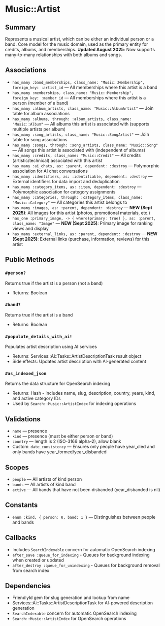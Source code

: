 # Music::Artist

## Summary
Represents a musical artist, which can be either an individual person or a band. Core model for the music domain, used as the primary entity for credits, albums, and memberships. **Updated August 2025**: Now supports many-to-many relationships with both albums and songs.

## Associations
- `has_many :band_memberships, class_name: "Music::Membership", foreign_key: :artist_id` — All memberships where this artist is a band
- `has_many :memberships, class_name: "Music::Membership", foreign_key: :member_id` — All memberships where this artist is a person (member of a band)
- `has_many :album_artists, class_name: "Music::AlbumArtist"` — Join table for album associations
- `has_many :albums, through: :album_artists, class_name: "Music::Album"` — All albums this artist is associated with (supports multiple artists per album)
- `has_many :song_artists, class_name: "Music::SongArtist"` — Join table for song associations  
- `has_many :songs, through: :song_artists, class_name: "Music::Song"` — All songs this artist is associated with (independent of albums)
- `has_many :credits, class_name: "Music::Credit"` — All credits (artistic/technical) associated with this artist
- `has_many :ai_chats, as: :parent, dependent: :destroy` — Polymorphic association for AI chat conversations
- `has_many :identifiers, as: :identifiable, dependent: :destroy` — External identifiers for data import and deduplication
- `has_many :category_items, as: :item, dependent: :destroy` — Polymorphic association for category assignments
- `has_many :categories, through: :category_items, class_name: "Music::Category"` — All categories this artist belongs to
- `has_many :images, as: :parent, dependent: :destroy` — **NEW (Sept 2025)**: All images for this artist (photos, promotional materials, etc.)
- `has_one :primary_image, -> { where(primary: true) }, as: :parent, class_name: "Image"` — **NEW (Sept 2025)**: Primary image for ranking views and display
- `has_many :external_links, as: :parent, dependent: :destroy` — **NEW (Sept 2025)**: External links (purchase, information, reviews) for this artist

## Public Methods

### `#person?`
Returns true if the artist is a person (not a band)
- Returns: Boolean

### `#band?`
Returns true if the artist is a band
- Returns: Boolean

### `#populate_details_with_ai!`
Populates artist description using AI services
- Returns: Services::Ai::Tasks::ArtistDescriptionTask result object
- Side effects: Updates artist description with AI-generated content

### `#as_indexed_json`
Returns the data structure for OpenSearch indexing
- Returns: Hash - Includes name, slug, description, country, years, kind, and active category IDs
- Used by `Search::Music::ArtistIndex` for indexing operations

## Validations
- `name` — presence
- `kind` — presence (must be either person or band)
- `country` — length is 2 (ISO-3166 alpha-2), allow blank
- Custom: `date_consistency` — Ensures only people have year_died and only bands have year_formed/year_disbanded

## Scopes
- `people` — All artists of kind person
- `bands` — All artists of kind band
- `active` — All bands that have not been disbanded (year_disbanded is nil)

## Constants
- `enum :kind, { person: 0, band: 1 }` — Distinguishes between people and bands

## Callbacks
- Includes `SearchIndexable` concern for automatic OpenSearch indexing
- `after_save :queue_for_indexing` - Queues for background indexing when created or updated
- `after_destroy :queue_for_unindexing` - Queues for background removal from search index

## Dependencies
- FriendlyId gem for slug generation and lookup from name
- Services::Ai::Tasks::ArtistDescriptionTask for AI-powered description generation
- `SearchIndexable` concern for automatic OpenSearch indexing
- `Search::Music::ArtistIndex` for OpenSearch operations